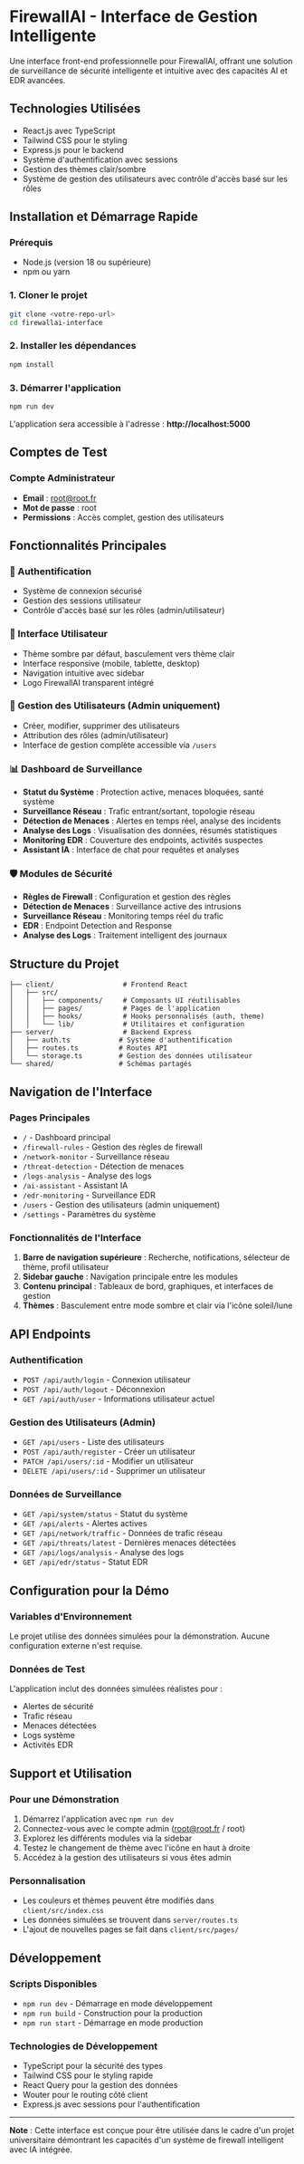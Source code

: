 # FirewallAI - Interface de Gestion Intelligente

Une interface front-end professionnelle pour FirewallAI, offrant une solution de surveillance de sécurité intelligente et intuitive avec des capacités AI et EDR avancées.

## Technologies Utilisées

- React.js avec TypeScript
- Tailwind CSS pour le styling
- Express.js pour le backend
- Système d'authentification avec sessions
- Gestion des thèmes clair/sombre
- Système de gestion des utilisateurs avec contrôle d'accès basé sur les rôles

## Installation et Démarrage Rapide

### Prérequis
- Node.js (version 18 ou supérieure)
- npm ou yarn

### 1. Cloner le projet
```bash
git clone <votre-repo-url>
cd firewallai-interface
```

### 2. Installer les dépendances
```bash
npm install
```

### 3. Démarrer l'application
```bash
npm run dev
```

L'application sera accessible à l'adresse : **http://localhost:5000**

## Comptes de Test

### Compte Administrateur
- **Email** : root@root.fr
- **Mot de passe** : root
- **Permissions** : Accès complet, gestion des utilisateurs

## Fonctionnalités Principales

### 🔐 Authentification
- Système de connexion sécurisé
- Gestion des sessions utilisateur
- Contrôle d'accès basé sur les rôles (admin/utilisateur)

### 🎨 Interface Utilisateur
- Thème sombre par défaut, basculement vers thème clair
- Interface responsive (mobile, tablette, desktop)
- Navigation intuitive avec sidebar
- Logo FirewallAI transparent intégré

### 👥 Gestion des Utilisateurs (Admin uniquement)
- Créer, modifier, supprimer des utilisateurs
- Attribution des rôles (admin/utilisateur)
- Interface de gestion complète accessible via `/users`

### 📊 Dashboard de Surveillance
- **Statut du Système** : Protection active, menaces bloquées, santé système
- **Surveillance Réseau** : Trafic entrant/sortant, topologie réseau
- **Détection de Menaces** : Alertes en temps réel, analyse des incidents
- **Analyse des Logs** : Visualisation des données, résumés statistiques
- **Monitoring EDR** : Couverture des endpoints, activités suspectes
- **Assistant IA** : Interface de chat pour requêtes et analyses

### 🛡️ Modules de Sécurité
- **Règles de Firewall** : Configuration et gestion des règles
- **Détection de Menaces** : Surveillance active des intrusions
- **Surveillance Réseau** : Monitoring temps réel du trafic
- **EDR** : Endpoint Detection and Response
- **Analyse des Logs** : Traitement intelligent des journaux

## Structure du Projet

```
├── client/                 # Frontend React
│   ├── src/
│   │   ├── components/     # Composants UI réutilisables
│   │   ├── pages/          # Pages de l'application
│   │   ├── hooks/          # Hooks personnalisés (auth, theme)
│   │   └── lib/            # Utilitaires et configuration
├── server/                 # Backend Express
│   ├── auth.ts            # Système d'authentification
│   ├── routes.ts          # Routes API
│   └── storage.ts         # Gestion des données utilisateur
└── shared/                # Schémas partagés
```

## Navigation de l'Interface

### Pages Principales
- `/` - Dashboard principal
- `/firewall-rules` - Gestion des règles de firewall
- `/network-monitor` - Surveillance réseau
- `/threat-detection` - Détection de menaces
- `/logs-analysis` - Analyse des logs
- `/ai-assistant` - Assistant IA
- `/edr-monitoring` - Surveillance EDR
- `/users` - Gestion des utilisateurs (admin uniquement)
- `/settings` - Paramètres du système

### Fonctionnalités de l'Interface
1. **Barre de navigation supérieure** : Recherche, notifications, sélecteur de thème, profil utilisateur
2. **Sidebar gauche** : Navigation principale entre les modules
3. **Contenu principal** : Tableaux de bord, graphiques, et interfaces de gestion
4. **Thèmes** : Basculement entre mode sombre et clair via l'icône soleil/lune

## API Endpoints

### Authentification
- `POST /api/auth/login` - Connexion utilisateur
- `POST /api/auth/logout` - Déconnexion
- `GET /api/auth/user` - Informations utilisateur actuel

### Gestion des Utilisateurs (Admin)
- `GET /api/users` - Liste des utilisateurs
- `POST /api/auth/register` - Créer un utilisateur
- `PATCH /api/users/:id` - Modifier un utilisateur
- `DELETE /api/users/:id` - Supprimer un utilisateur

### Données de Surveillance
- `GET /api/system/status` - Statut du système
- `GET /api/alerts` - Alertes actives
- `GET /api/network/traffic` - Données de trafic réseau
- `GET /api/threats/latest` - Dernières menaces détectées
- `GET /api/logs/analysis` - Analyse des logs
- `GET /api/edr/status` - Statut EDR

## Configuration pour la Démo

### Variables d'Environnement
Le projet utilise des données simulées pour la démonstration. Aucune configuration externe n'est requise.

### Données de Test
L'application inclut des données simulées réalistes pour :
- Alertes de sécurité
- Trafic réseau
- Menaces détectées
- Logs système
- Activités EDR

## Support et Utilisation

### Pour une Démonstration
1. Démarrez l'application avec `npm run dev`
2. Connectez-vous avec le compte admin (root@root.fr / root)
3. Explorez les différents modules via la sidebar
4. Testez le changement de thème avec l'icône en haut à droite
5. Accédez à la gestion des utilisateurs si vous êtes admin

### Personnalisation
- Les couleurs et thèmes peuvent être modifiés dans `client/src/index.css`
- Les données simulées se trouvent dans `server/routes.ts`
- L'ajout de nouvelles pages se fait dans `client/src/pages/`

## Développement

### Scripts Disponibles
- `npm run dev` - Démarrage en mode développement
- `npm run build` - Construction pour la production
- `npm run start` - Démarrage en mode production

### Technologies de Développement
- TypeScript pour la sécurité des types
- Tailwind CSS pour le styling rapide
- React Query pour la gestion des données
- Wouter pour le routing côté client
- Express.js avec sessions pour l'authentification

---

**Note** : Cette interface est conçue pour être utilisée dans le cadre d'un projet universitaire démontrant les capacités d'un système de firewall intelligent avec IA intégrée.